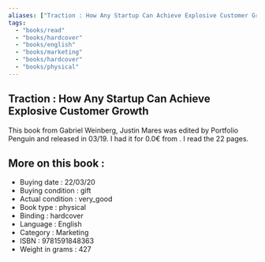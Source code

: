 ```yaml
---
aliases: ["Traction : How Any Startup Can Achieve Explosive Customer Growth"] 
tags: 
  - "books/read" 
  - "books/hardcover" 
  - "books/english"
  - "books/marketing"
  - "books/hardcover"
  - "books/physical"
---
```



## Traction : How Any Startup Can Achieve Explosive Customer Growth
This book from Gabriel Weinberg, Justin Mares  was edited by Portfolio Penguin and released in 03/19. I had it for 0.0€ from . I read the 22 pages.

## More on this book :
- Buying date : 22/03/20
- Buying condition : gift
- Actual condition : very_good
- Book type : physical
- Binding : hardcover
- Language : English
- Category : Marketing
- ISBN : 9781591848363
- Weight in grams : 427

